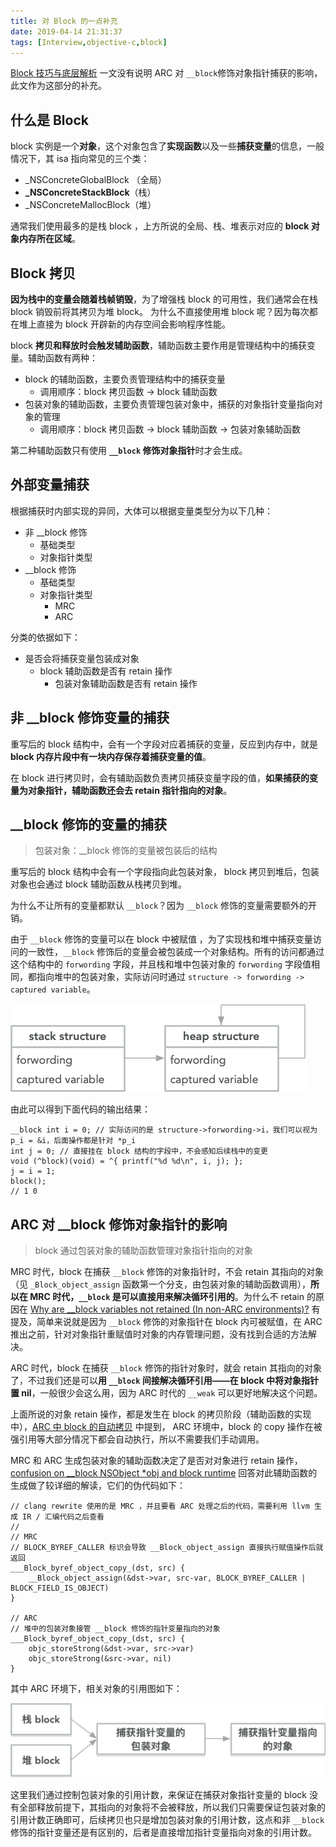 ```yaml
---
title: 对 Block 的一点补充
date: 2019-04-14 21:31:37
tags: [Interview,objective-c,block]
---
```



[Block 技巧与底层解析](https://triplecc.github.io/2015/07/19/2015-08-27-blockji-qiao-yu-di-ceng-jie-xi) 一文没有说明 ARC 对 `__block`修饰对象指针捕获的影响，此文作为这部分的补充。

<!---more-->

## 什么是 Block

block 实例是一个**对象**，这个对象包含了**实现函数**以及一些**捕获变量**的信息，一般情况下，其 isa 指向常见的三个类：

- _NSConcreteGlobalBlock （全局）
- **_NSConcreteStackBlock**（栈）
- _NSConcreteMallocBlock（堆）

通常我们使用最多的是栈 block ，上方所说的全局、栈、堆表示对应的 **block 对象内存所在区域**。

## Block 拷贝

**因为栈中的变量会随着栈帧销毁**，为了增强栈 block 的可用性，我们通常会在栈 block 销毁前将其拷贝为堆 block。 为什么不直接使用堆 block 呢？因为每次都在堆上直接为 block 开辟新的内存空间会影响程序性能。

block **拷贝和释放时会触发辅助函数**，辅助函数主要作用是管理结构中的捕获变量。辅助函数有两种：

- block 的辅助函数，主要负责管理结构中的捕获变量
  - 调用顺序：block 拷贝函数 -> block 辅助函数
- 包装对象的辅助函数，主要负责管理包装对象中，捕获的对象指针变量指向对象的管理
  - 调用顺序：block 拷贝函数 -> block 辅助函数 -> 包装对象辅助函数

第二种辅助函数只有使用 **`__block` 修饰对象指针**时才会生成。

## 外部变量捕获

根据捕获时内部实现的异同，大体可以根据变量类型分为以下几种：

- 非 __block 修饰
  - 基础类型
  - 对象指针类型
- __block 修饰
  - 基础类型
  - 对象指针类型
    - MRC 
    - ARC

分类的依据如下：

- 是否会将捕获变量包装成对象
  - block 辅助函数是否有 retain 操作
    - 包装对象辅助函数是否有 retain 操作

## 非 __block 修饰变量的捕获

重写后的 block 结构中，会有一个字段对应着捕获的变量，反应到内存中，就是 **block 内存片段中有一块内存保存着捕获变量的值**。

在 block 进行拷贝时，会有辅助函数负责拷贝捕获变量字段的值，**如果捕获的变量为对象指针，辅助函数还会去 retain 指针指向的对象**。

## __block 修饰的变量的捕获

> 包装对象：__block 修饰的变量被包装后的结构

重写后的 block 结构中会有一个字段指向此包装对象， block 拷贝到堆后，包装对象也会通过 block 辅助函数从栈拷贝到堆。

为什么不让所有的变量都默认 `__block`？因为 `__block` 修饰的变量需要额外的开销。

由于 `__block` 修饰的变量可以在 block 中被赋值 ，为了实现栈和堆中捕获变量访问的一致性，`__block` 修饰后的变量会被包装成一个对象结构。所有的访问都通过这个结构中的 `forwording` 字段，并且栈和堆中包装对象的 `forwording` 字段值相同，都指向堆中的包装对象，实际访问时通过 `structure -> forwording -> captured variable`。

![block___block_variable](https://github.com/tripleCC/tripleCC.github.io/raw/hexo/source/images/block___block_variable.png)

由此可以得到下面代码的输出结果：

```objc
__block int i = 0; // 实际访问的是 structure->forwording->i，我们可以视为 p_i = &i，后面操作都是针对 *p_i 
int j = 0; // 直接挂在 block 结构的字段中，不会感知后续栈中的变更
void (^block)(void) = ^{ printf("%d %d\n", i, j); };
j = i = 1;
block();
// 1 0
```

## ARC 对 __block 修饰对象指针的影响

> block 通过包装对象的辅助函数管理对象指针指向的对象

MRC 时代，block 在捕获  `__block` 修饰的对象指针时，不会 retain 其指向的对象（见 `_Block_object_assign` 函数第一个分支，由包装对象的辅助函数调用），**所以在 MRC 时代，`__block` 是可以直接用来解决循环引用的**。为什么不 retain 的原因在 [Why are __block variables not retained (In non-ARC environments)?](https://stackoverflow.com/questions/17384599/why-are-block-variables-not-retained-in-non-arc-environments) 有提及，简单来说就是因为 `__block` 修饰的对象指针在 block 内可被赋值，在 ARC 推出之前，针对对象指针重赋值时对象的内存管理问题，没有找到合适的方法解决。

ARC 时代，block 在捕获 `__block` 修饰的指针对象时，就会 retain 其指向的对象了，不过我们还是可以**用 `__block` 间接解决循环引用——在 block 中将对象指针置 nil**，一般很少会这么用，因为 ARC 时代的 `__weak` 可以更好地解决这个问题。

上面所说的对象 retain 操作，都是发生在 block 的拷贝阶段（辅助函数的实现中），[ARC 中 block 的自动拷贝](<https://stackoverflow.com/questions/23334863/should-i-still-copy-block-copy-the-blocks-under-arc>) 中提到， ARC 环境中，block 的 copy 操作在被强引用等大部分情况下都会自动执行，所以不需要我们手动调用。 

MRC 和 ARC 生成包装对象的辅助函数决定了是否对对象进行 retain 操作，[confusion on __block NSObject *obj and block runtime](https://stackoverflow.com/questions/36993379/confusion-on-block-nsobject-obj-and-block-runtime) 回答对此辅助函数的生成做了较详细的解读，它们的伪代码如下：

```objc
// clang rewrite 使用的是 MRC ，并且要看 ARC 处理之后的代码，需要利用 llvm 生成 IR / 汇编代码之后查看 
//
// MRC
// BLOCK_BYREF_CALLER 标识会导致 __Block_object_assign 直接执行赋值操作后就返回
___Block_byref_object_copy_(dst, src) {
    __Block_object_assign(&dst->var, src-var, BLOCK_BYREF_CALLER | BLOCK_FIELD_IS_OBJECT)
}

// ARC
// 堆中的包装对象接管 __block 修饰的指针变量指向的对象
___Block_byref_object_copy_(dst, src) {
    objc_storeStrong(&dst->var, src->var)
    objc_storeStrong(&src->var, nil)
}
```

其中 ARC 环境下，相关对象的引用图如下：

![block___block_object_pointer](<https://github.com/tripleCC/tripleCC.github.io/raw/hexo/source/images/block___block_object_pointer.png>)

这里我们通过控制包装对象的引用计数，来保证在捕获对象指针变量的 block 没有全部释放前提下，其指向的对象将不会被释放，所以我们只需要保证包装对象的引用计数正确即可，后续拷贝也只是增加包装对象的引用计数，这点和非 `__block` 修饰的指针变量还是有区别的，后者是直接增加指针变量指向对象的引用计数。
